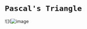 # `Pascal's Triangle`

![](![image](https://github.com/besthor/alx-interview/assets/111004790/c65ca43a-11eb-459e-a5e5-3a4d67d4bd6a)
